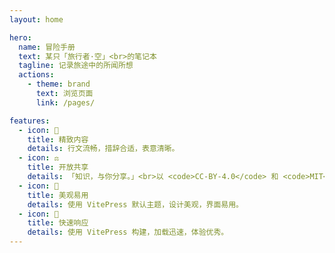 ```yaml
---
layout: home

hero:
  name: 冒险手册
  text: 某只「旅行者·空」<br>的笔记本
  tagline: 记录旅途中的所闻所想
  actions:
    - theme: brand
      text: 浏览页面
      link: /pages/

features:
  - icon: 📝
    title: 精致内容
    details: 行文流畅，措辞合适，表意清晰。
  - icon: ⚖️
    title: 开放共享
    details: 「知识，与你分享。」<br>以 <code>CC-BY-4.0</code> 和 <code>MIT</code> 许可发布。
  - icon: 🌈
    title: 美观易用
    details: 使用 VitePress 默认主题，设计美观，界面易用。
  - icon: 🐇
    title: 快速响应
    details: 使用 VitePress 构建，加载迅速，体验优秀。
---
```

